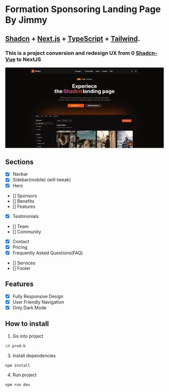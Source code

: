 # Formation Sponsoring Landing Page By Jimmy

## <a href="https://ui.shadcn.com/" target="_blank">Shadcn</a> + <a href="https://nextjs.org/" target="_blank">Next.js</a> + <a href="https://www.typescriptlang.org/" target="_blank">TypeScript</a> + <a href="https://tailwindcss.com/" target="_blank">Tailwind</a>.

### This is a project conversion and redesign UX from 0 <a href="https://github.com/leoMirandaa/shadcn-vue-landing-page" target="_blank">Shadcn-Vue</a> to NextJS

![Alt text](./public/demo-img.jpg)

## Sections

- [x] Navbar
- [x] Sidebar(mobile) (will tweak)
- [x] Hero
- [] Sponsors
- [] Benefits
- [] Features
- [x] Testimonials
- [] Team
- [] Community
- [x] Contact
- [x] Pricing
- [x] Frequently Asked Questions(FAQ)
- [] Services
- [] Footer

## Features

- [x] Fully Responsive Design
- [x] User Friendly Navigation
- [x] Only Dark Mode

## How to install

1. Go into project

```bash
cd prod-b
```

3. Install dependencies

```bash
npm install
```

4. Run project

```bash
npm run dev
```
